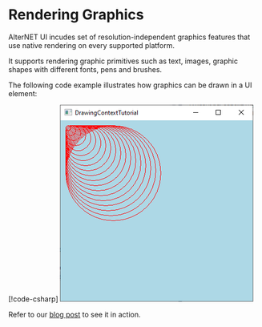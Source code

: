 # Rendering Graphics

AlterNET UI incudes set of resolution-independent graphics features that use native rendering on every supported platform.

It supports rendering graphic primitives such as text, images, graphic shapes with different fonts, pens and brushes.

The following code example illustrates how graphics can be drawn in a UI element:

[!code-csharp[](../tutorials/drawing-context/examples/DrawingContextTutorial/DrawingControl-Step4.cs)]
![Window with Red Circular Pattern](../tutorials/drawing-context/images/circular-pattern.png)


Refer to our [blog post](https://www.alternet-ui.com/blog/drawing-context-tutorial) to see it in action.
